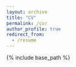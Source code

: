 ```yaml
---
layout: archive
title: "CV"
permalink: /cv/
author_profile: true
redirect_from:
  - /resume
---
```


{% include base_path %}


<script>
  window.location.href = "https://mohd-afeef-badri.github.io/online-resume/";
</script>
